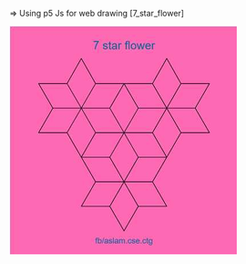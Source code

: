 => Using p5 Js for web drawing [7_star_flower]

<a href="https://aslamcsebd.github.io/p5.js/" target="_blank">
   <img src="assets/7_star_flower.jpg" width="auto" height="auto">
</a>   

